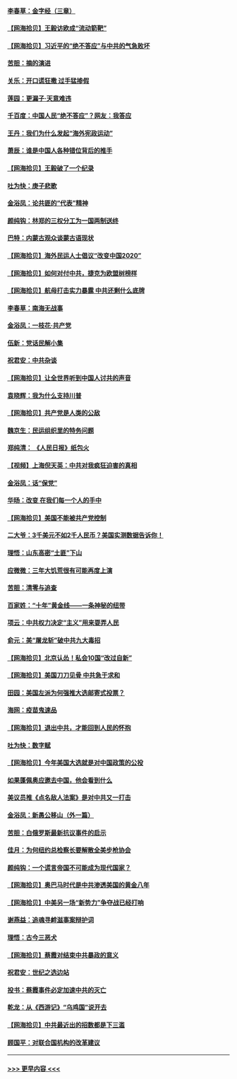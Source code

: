#### [李春草：金字经（三章）](../pages/nsc993/n12383691.md?t=09070351) 
#### [【网海拾贝】王毅访欧成“流动箭靶”](../pages/nsc993/n12383338.md?t=09070351) 
#### [【网海拾贝】习近平的“绝不答应”与中共的气急败坏](../pages/nsc993/n12382819.md?t=09070351) 
#### [苦胆：摘的演进](../pages/nsc993/n12382619.md?t=09070351) 
#### [关乐：开口谎狂撒 过手猛掺假](../pages/nsc993/n12382604.md?t=09070351) 
#### [莲园：更漏子‧天意难违](../pages/nsc993/n12382598.md?t=09070351) 
#### [千百度：中国人民“绝不答应”？网友：我答应](../pages/nsc993/n12382024.md?t=09070351) 
#### [王丹：我们为什么发起“海外宪政运动”](../pages/nsc993/n12380286.md?t=09070351) 
#### [萧辰：谁是中国人各种错位背后的推手](../pages/nsc993/n12379800.md?t=09070351) 
#### [【网海拾贝】王毅破了一个纪录](../pages/nsc993/n12379251.md?t=09070351) 
#### [吐为快：庚子悲歌](../pages/nsc993/n12378821.md?t=09070351) 
#### [金浴凤：论共匪的“代表”精神](../pages/nsc993/n12377546.md?t=09070351) 
#### [颜纯钩：林郑的三权分工为一国两制送终](../pages/nsc993/n12377306.md?t=09070351) 
#### [巴特：内蒙古观众谈蒙古语现状](../pages/nsc993/n12376923.md?t=09070351) 
#### [【网海拾贝】海外民运人士倡议“改变中国2020”](../pages/nsc993/n12376682.md?t=09070351) 
#### [【网海拾贝】如何对付中共，捷克为欧盟树榜样](../pages/nsc993/n12374209.md?t=09070351) 
#### [【网海拾贝】航母打击实力暴露 中共还剩什么底牌](../pages/nsc993/n12371825.md?t=09070351) 
#### [李春草：南海无战事](../pages/nsc993/n12371159.md?t=09070351) 
#### [金浴凤：一枝花·共产党](../pages/nsc993/n12368757.md?t=09070351) 
#### [伍新：党话民解小集](../pages/nsc993/n12366907.md?t=09070351) 
#### [祝君安：中共杂谈](../pages/nsc993/n12366076.md?t=09070351) 
#### [【网海拾贝】让全世界听到中国人讨共的声音](../pages/nsc993/n12365569.md?t=09070351) 
#### [袁晓辉：我为什么支持川普](../pages/nsc993/n12362670.md?t=09070351) 
#### [【网海拾贝】共产党是人类的公敌](../pages/nsc993/n12363182.md?t=09070351) 
#### [魏京生：民运组织里的特务问题](../pages/nsc993/n12363010.md?t=09070351) 
#### [郑纯清： 《人民日报》纸包火](../pages/nsc993/n12362706.md?t=09070351) 
#### [【视频】上海倪天英：中共对我疯狂迫害的真相](../pages/nsc993/n12356341.md?t=09070351) 
#### [金浴凤：话“保党”](../pages/nsc993/n12361867.md?t=09070351) 
#### [华旸：改变 在我们每一个人的手中](../pages/nsc993/n12361774.md?t=09070351) 
#### [【网海拾贝】美国不能被共产党控制](../pages/nsc993/n12360271.md?t=09070351) 
#### [二大爷：3千美元不如2千人民币？美国实测数据告诉你！](../pages/nsc993/n12358563.md?t=09070351) 
#### [理悟：山东高密“土匪”下山](../pages/nsc993/n12358535.md?t=09070351) 
#### [应微微：三年大饥荒很有可能再度上演](../pages/nsc993/n12358523.md?t=09070351) 
#### [苦胆：清零与追查](../pages/nsc993/n12358501.md?t=09070351) 
#### [百家姓：“十年”黄金线——一条神秘的纽带](../pages/nsc993/n12358319.md?t=09070351) 
#### [项云：中共权力决定“主义”用来耍弄人民](../pages/nsc993/n12358172.md?t=09070351) 
#### [俞元：美“屠龙斩”破中共九大毒招](../pages/nsc993/n12357822.md?t=09070351) 
#### [【网海拾贝】北京认怂！私会10国“改过自新”](../pages/nsc993/n12357784.md?t=09070351) 
#### [【网海拾贝】美国刀刀见骨 中共急于求和](../pages/nsc993/n12355511.md?t=09070351) 
#### [田园：美国左派为何强推大选邮寄式投票？](../pages/nsc993/n12352963.md?t=09070351) 
#### [海网：疫苗鬼速品](../pages/nsc993/n12354438.md?t=09070351) 
#### [【网海拾贝】退出中共，才能回到人民的怀抱](../pages/nsc993/n12352634.md?t=09070351) 
#### [吐为快：数字赋](../pages/nsc993/n12352317.md?t=09070351) 
#### [【网海拾贝】今年美国大选就是对中国政策的公投](../pages/nsc993/n12350973.md?t=09070351) 
#### [如果蓬佩奥应邀去中国，他会看到什么](../pages/nsc993/n12350945.md?t=09070351) 
#### [美议员推《点名敌人法案》是对中共又一打击](../pages/nsc993/n12350765.md?t=09070351) 
#### [金浴凤：新愚公移山（外一篇）](../pages/nsc993/n12350253.md?t=09070351) 
#### [苦胆：白俄罗斯最新抗议事件的启示](../pages/nsc993/n12349989.md?t=09070351) 
#### [佳月：为何纽约总检察长要解散全美步枪协会](../pages/nsc993/n12349939.md?t=09070351) 
#### [颜纯钩：一个谎言帝国不可能成为现代国家？](../pages/nsc993/n12349898.md?t=09070351) 
#### [【网海拾贝】奥巴马时代是中共渗透美国的黄金八年](../pages/nsc993/n12349284.md?t=09070351) 
#### [【网海拾贝】中美另一场“新势力”争夺战已经打响](../pages/nsc993/n12346998.md?t=09070351) 
#### [谢燕益：追魂寻衅滋事案辩护词](../pages/nsc993/n12346892.md?t=09070351) 
#### [理悟：古今三恶犬](../pages/nsc993/n12345190.md?t=09070351) 
#### [【网海拾贝】蔡霞对结束中共暴政的意义](../pages/nsc993/n12344263.md?t=09070351) 
#### [祝君安：世纪之选边站](../pages/nsc993/n12342382.md?t=09070351) 
#### [投书：蔡霞事件必定加速中共的灭亡](../pages/nsc993/n12341881.md?t=09070351) 
#### [乾龙：从《西游记》“乌鸡国”说开去](../pages/nsc993/n12341690.md?t=09070351) 
#### [【网海拾贝】中共最近出的招数都是下三滥](../pages/nsc993/n12341593.md?t=09070351) 
#### [顾国平：对联合国机构的改革建议](../pages/nsc993/n12339928.md?t=09070351) 

----
#### [ >>> 更早内容 <<< ](../indexes/nsc993-earlier.md)

